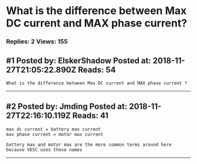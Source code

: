 # What is the difference between Max DC current and MAX phase current?

### Replies: 2 Views: 155

## \#1 Posted by: ElskerShadow Posted at: 2018-11-27T21:05:22.890Z Reads: 54

```
What is the difference between Max DC current and MAX phase current ?
```

---
## \#2 Posted by: Jmding Posted at: 2018-11-27T22:16:10.119Z Reads: 41

```
max dc current = battery max current
max phase current = motor max current

battery max and motor max are the more common terms around here because VESC uses these names
```

---
